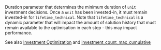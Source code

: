 Duration parameter that determines the minimum duration of `unit` investment decisions. Once a `unit` has been invested-in, it must remain invested-in for `lifetime_technical`. Note that `lifetime_technical` is a dynamic parameter that will impact the amount of solution history that must remain available to the optimisation in each step - this may impact performance.

See also [Investment Optimization](@ref) and [investment\_count\_max\_cumulative](@ref)
